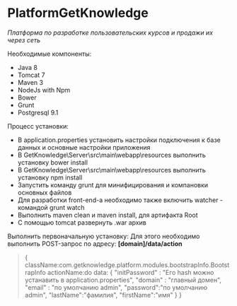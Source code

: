 # PlatformGetKnowledge
*Платформа по разработке пользовательских курсов и продажи их через сеть*

Необходимые компоненты:
* Java 8
* Tomcat 7
* Maven 3
* NodeJs with Npm
* Bower
* Grunt
* Postgresql 9.1

Процесс установки:
*  В application.properties установить настройки подключения к базе данных и основные настройки приложения
*  В GetKnowledge\Server\src\main\webapp\resources выполнить установку bower install
*  В GetKnowledge\Server\src\main\webapp\resources выполнить установку npm install
*  Запустить команду grunt для минифицирования и компановки основных файлов
*  Для разработки front-end-а необходимо также включить watcher - командой grunt watch
*  Выполнить maven clean и maven install, для артифакта Root 
*  С помощью tomcat развернуть .war архив

Выполнить первоначальную установку:
Для этого необходимо выполнить POST-запрос по адресу: **[domain]/data/action**
<blockquote>
{
     className:com.getknowledge.platform.modules.bootstrapInfo.BootstrapInfo
     actionName:do
     data:
     { 
     "initPassword" : "Его hash можно устанавить в application.properties",
     "domain" : "главный домен",
     "email" : "по умолчанию admin",
     "password":"по умолчанию admin",
     "lastName":"фамилия",
     "firstName":"имя"
     }
 }
<blockquote>
